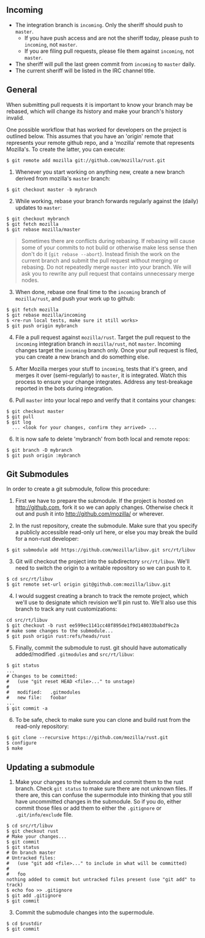 Incoming
--------

* The integration branch is `incoming`. Only the sheriff should push to `master`.
  * If you have push access and are not the sheriff today, please push to `incoming`, not `master`.
  * If you are filing pull requests, please file them against `incoming`, not `master`.
* The sheriff will pull the last green commit from `incoming` to `master` daily.
* The current sheriff will be listed in the IRC channel title.

General
-------

When submitting pull requests it is important to know your branch may be rebased, which will change its history and make your branch's history invalid.

One possible workflow that has worked for developers on the project is outlined below. This assumes that you have an 'origin' remote that represents your remote github repo, and a 'mozilla' remote that represents Mozilla's. To create the latter, you can execute:
```
$ git remote add mozilla git://github.com/mozilla/rust.git
```

1. Whenever you start working on anything new, create a new branch derived from mozilla's `master` branch:
```
$ git checkout master -b mybranch
```

2. While working, rebase your branch forwards regularly against the (daily) updates to `master`:
```
$ git checkout mybranch
$ git fetch mozilla
$ git rebase mozilla/master
```

> Sometimes there are conflicts during rebasing. If rebasing will cause some of your commits to not
> build or otherwise make less sense then don't do it (`git rebase --abort`).
> Instead finish the work on the current branch and submit the pull request without merging or rebasing.
> Do not repeatedly merge `master` into your branch. We will ask you to rewrite any pull request that
> contains unnecessary merge nodes.

3. When done, rebase one final time to the `incoming` branch of `mozilla/rust`, and push your work up to github:
```
$ git fetch mozilla
$ git rebase mozilla/incoming
$ <re-run local tests, make sure it still works>
$ git push origin mybranch
```

4. File a pull request against `mozilla/rust`. Target the pull request to the `incoming` integration branch in `mozilla/rust`, not `master`. Incoming changes target the `incoming` branch only. Once your pull request is filed, you can create a new branch and do something else.

5. After Mozilla merges your stuff to `incoming`, tests that it's green, and merges it over (semi-regularly) to `master`, it is integrated. Watch this process to ensure your change integrates. Address any test-breakage reported in the bots during integration.

6. Pull `master` into your local repo and verify that it contains your changes:
```
$ git checkout master
$ git pull
$ git log
  ... <look for your changes, confirm they arrived> ...
```

6. It is now safe to delete 'mybranch' from both local and remote repos:
```
$ git branch -D mybranch
$ git push origin :mybranch
```

## Git Submodules

In order to create a git submodule, follow this procedure:

1. First we have to prepare the submodule. If the project is hosted on http://github.com, fork it so we can apply changes. Otherwise check it out and push it into http://github.com/mozilla/ or wherever.

2. In the rust repository, create the submodule. Make sure that you specify a publicly accessible read-only url here, or else you may break the build for a non-rust developer:

```
$ git submodule add https://github.com/mozilla/libuv.git src/rt/libuv
```

3. Git will checkout the project into the subdirectory `src/rt/libuv`. We'll need to switch the origin to a writable repository so we can push to it.

```
$ cd src/rt/libuv
$ git remote set-url origin git@github.com:mozilla/libuv.git
```

4. I would suggest creating a branch to track the remote project, which we'll use to designate which revision we'll pin rust to. We'll also use this branch to track any rust customizations:

```
cd src/rt/libuv
$ git checkout -b rust ee599ec1141cc48f895de1f9d148033babdf9c2a
# make some changes to the submodule...
$ git push origin rust:refs/heads/rust
```

5. Finally, commit the submodule to rust. git should have automatically added/modified `.gitmodules` and `src/rt/libuv`:

```
$ git status
...
# Changes to be committed:
#   (use "git reset HEAD <file>..." to unstage)
#
#	modified:   .gitmodules
#	new file:   foobar
...
$ git commit -a
```

6. To be safe, check to make sure you can clone and build rust from the read-only repository:

```
$ git clone --recursive https://github.com/mozilla/rust.git
$ configure
$ make
```

## Updating a submodule

1. Make your changes to the submodule and commit them to the rust branch. Check `git status` to make sure there are not unknown files. If there are, this can confuse the supermodule into thinking that you still have uncommitted changes in the submodule. So if you do, either commit those files or add them to either the `.gitignore` or `.git/info/exclude` file.

```
$ cd src/rt/libuv
$ git checkout rust
# Make your changes...
$ git commit
$ git status
# On branch master
# Untracked files:
#   (use "git add <file>..." to include in what will be committed)
#
#	foo
nothing added to commit but untracked files present (use "git add" to track)
$ echo foo >> .gitignore
$ git add .gitignore
$ git commit
```

3. Commit the submodule changes into the supermodule.

```
$ cd $rustdir
$ git commit
```